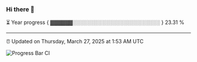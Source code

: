 ### Hi there 👋

⏳ Year progress { ▓▓▓▓▓▓░░░░░░░░░░░░░░░░░░░░░░░░ } 23.31 %

---

⏰ Updated on Thursday, March 27, 2025 at 1:53 AM UTC

![Progress Bar CI](https://github.com/arthurbuhl/arthurbuhl/workflows/Progress%20Bar%20CI/badge.svg)
